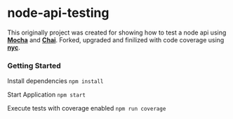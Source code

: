 # node-api-testing
This originally project was created for showing how to test a node api using **[Mocha](https://mochajs.org/)** and **[Chai](https://www.chaijs.com/api/assert/)**. Forked, upgraded and finilized with code coverage using **[nyc](https://github.com/istanbuljs/nyc)**.

### Getting Started

Install dependencies 
```npm install```

Start Application
```npm start```

Execute tests with coverage enabled
```npm run coverage```
